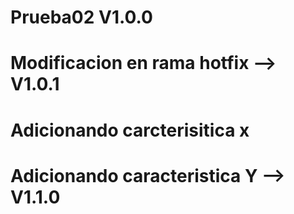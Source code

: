 # Prueba02 V1.0.0
# Modificacion en rama hotfix --> V1.0.1
# Adicionando carcterisitica x
# Adicionando caracteristica Y --> V1.1.0
